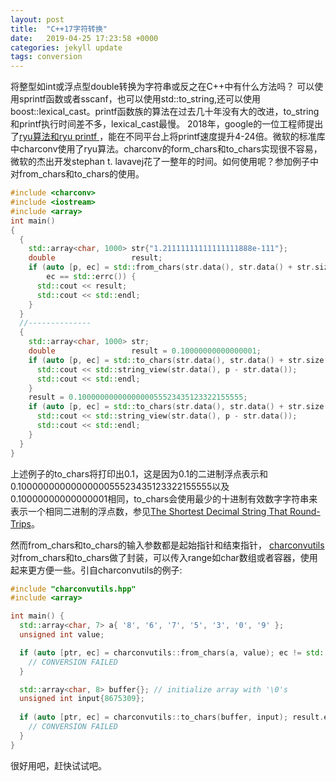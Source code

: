 ```yaml
---
layout: post
title:  "C++17字符转换"
date:   2019-04-25 17:23:58 +0000
categories: jekyll update
tags: conversion
---
```

将整型如int或浮点型double转换为字符串或反之在C++中有什么方法吗？ 可以使用sprintf函数或者sscanf，也可以使用std\:\:to_string,还可以使用 boost\:\:lexical_cast。printf函数族的算法在过去几十年没有大的改进，to_string和printf执行时间差不多，lexical_cast最慢。 2018年，google的一位工程师提出了[ryu算法和ryu printf ](https://github.com/ulfjack/ryu)，能在不同平台上将printf速度提升4-24倍。微软的标准库中charconv使用了ryu算法。charconv的form_chars和to_chars实现很不容易，微软的杰出开发stephan t. lavavej花了一整年的时间。如何使用呢？参加例子中对from_chars和to_chars的使用。
```cpp
#include <charconv>
#include <iostream>
#include <array>
int main()
{
  {
    std::array<char, 1000> str{"1.21111111111111111888e-111"};
    double                 result;
    if (auto [p, ec] = std::from_chars(str.data(), str.data() + str.size(), result, std::chars_format::scientific);
        ec == std::errc()) {
      std::cout << result;
      std::cout << std::endl;
    }
  }
  //--------------
  {
    std::array<char, 1000> str;
    double                 result = 0.10000000000000001;
    if (auto [p, ec] = std::to_chars(str.data(), str.data() + str.size(), result); ec == std::errc()) {
      std::cout << std::string_view(str.data(), p - str.data());
      std::cout << std::endl;
    }
    result = 0.1000000000000000055523435123322155555;
    if (auto [p, ec] = std::to_chars(str.data(), str.data() + str.size(), result); ec == std::errc()) {
      std::cout << std::string_view(str.data(), p - str.data());
      std::cout << std::endl;
    }
  }
}
```
上述例子的to_chars将打印出0.1，这是因为0.1的二进制浮点表示和0.1000000000000000055523435123322155555以及0.10000000000000001相同，to_chars会使用最少的十进制有效数字字符串来表示一个相同二进制的浮点数，参见[The Shortest Decimal String That Round-Trips](https://www.exploringbinary.com/the-shortest-decimal-string-that-round-trips-examples/)。

然而from_chars和to_chars的输入参数都是起始指针和结束指针，
[charconvutils](https://github.com/ljestrada/charconvutils)对from_chars和to_chars做了封装，可以传入range如char数组或者容器，使用起来更方便一些。引自charconvutils的例子:
```cpp
#include "charconvutils.hpp"
#include <array>

int main() {
  std::array<char, 7> a{ '8', '6', '7', '5', '3', '0', '9' };
  unsigned int value;

  if (auto [ptr, ec] = charconvutils::from_chars(a, value); ec != std::errc{}) {
    // CONVERSION FAILED
  }

  std::array<char, 8> buffer{}; // initialize array with '\0's
  unsigned int input{8675309};
  
  if (auto [ptr, ec] = charconvutils::to_chars(buffer, input); result.ec != std::errc{}) {
    // CONVERSION FAILED
  }
}
```
很好用吧，赶快试试吧。
